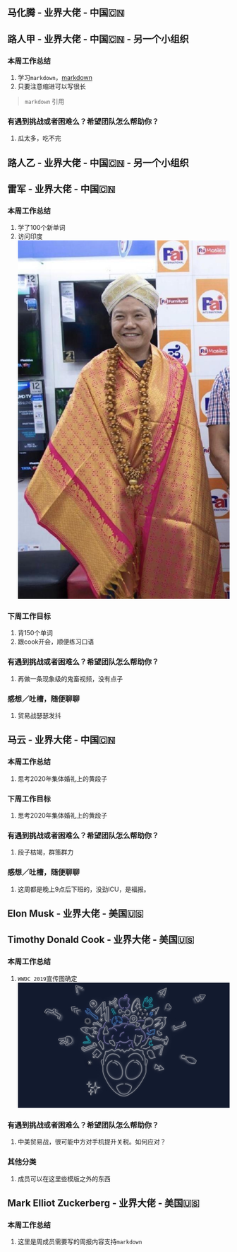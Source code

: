 ## 马化腾 - 业界大佬 - 中国🇨🇳

## 路人甲 - 业界大佬 - 中国🇨🇳 - 另一个小组织

### 本周工作总结

1. 学习`markdown`，[markdown](https://devhints.io/markdown)
2. 只要注意缩进可以写很长
> `markdown` 引用


### 有遇到挑战或者困难么？希望团队怎么帮助你？

1. 瓜太多，吃不完


## 路人乙 - 业界大佬 - 中国🇨🇳 - 另一个小组织

## 雷军 - 业界大佬 - 中国🇨🇳

### 本周工作总结

1. 学了100个新单词
2. 访问印度
![雷军访问印度](/images/leijun.jpg)


### 下周工作目标

1. 背150个单词
2. 跟cook开会，顺便练习口语


### 有遇到挑战或者困难么？希望团队怎么帮助你？

1. 再做一条现象级的鬼畜视频，没有点子


### 感想／吐槽，随便聊聊

1. 贸易战瑟瑟发抖

## 马云 - 业界大佬 - 中国🇨🇳

### 本周工作总结

1. 思考2020年集体婚礼上的黄段子


### 下周工作目标

1. 思考2020年集体婚礼上的黄段子


### 有遇到挑战或者困难么？希望团队怎么帮助你？

1. 段子枯竭，群策群力


### 感想／吐槽，随便聊聊

1. 这周都是晚上9点后下班的，没劲ICU，是福报。

## Elon Musk - 业界大佬 - 美国🇺🇸

## Timothy Donald Cook - 业界大佬 - 美国🇺🇸

### 本周工作总结

1. `WWDC 2019`宣传图确定
![wwdc](/images/wwdc.png)


### 有遇到挑战或者困难么？希望团队怎么帮助你？

1. 中美贸易战，很可能中方对手机提升关税。如何应对？


### 其他分类

1. 成员可以在这里些模版之外的东西


## Mark Elliot Zuckerberg - 业界大佬 - 美国🇺🇸

### 本周工作总结

1. 这里是周成员需要写的周报内容支持`markdown`


